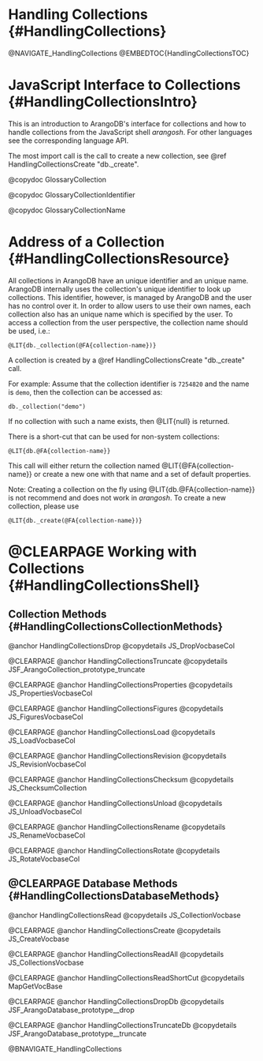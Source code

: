 Handling Collections {#HandlingCollections}
===========================================

@NAVIGATE_HandlingCollections
@EMBEDTOC{HandlingCollectionsTOC}

JavaScript Interface to Collections {#HandlingCollectionsIntro}
===============================================================

This is an introduction to ArangoDB's interface for collections and how to handle
collections from the JavaScript shell _arangosh_. For other languages see the
corresponding language API.

The most import call is the call to create a new collection, see
@ref HandlingCollectionsCreate "db._create".

@copydoc GlossaryCollection

@copydoc GlossaryCollectionIdentifier

@copydoc GlossaryCollectionName

Address of a Collection {#HandlingCollectionsResource}
======================================================

All collections in ArangoDB have an unique identifier and an unique
name. ArangoDB internally uses the collection's unique identifier to look up
collections. This identifier, however, is managed by ArangoDB and the user has
no control over it. In order to allow users to use their own names, each collection
  also has an unique name which is specified by the user. To access a collection
from the user perspective, the collection name should be used, i.e.:

    @LIT{db._collection(@FA{collection-name})}

A collection is created by a @ref HandlingCollectionsCreate "db._create" call.

For example: Assume that the collection identifier is `7254820` and the name is
`demo`, then the collection can be accessed as:

    db._collection("demo")

If no collection with such a name exists, then @LIT{null} is returned.

There is a short-cut that can be used for non-system collections:

    @LIT{db.@FA{collection-name}}

This call will either return the collection named @LIT{@FA{collection-name}} or create
a new one with that name and a set of default properties.

Note: Creating a collection on the fly using @LIT{db.@FA{collection-name}} is
not recommend and does not work in _arangosh_. To create a new collection, please
use

    @LIT{db._create(@FA{collection-name})}

@CLEARPAGE
Working with Collections {#HandlingCollectionsShell}
====================================================

Collection Methods {#HandlingCollectionsCollectionMethods}
----------------------------------------------------------

@anchor HandlingCollectionsDrop
@copydetails JS_DropVocbaseCol

@CLEARPAGE
@anchor HandlingCollectionsTruncate
@copydetails JSF_ArangoCollection_prototype_truncate

@CLEARPAGE
@anchor HandlingCollectionsProperties
@copydetails JS_PropertiesVocbaseCol

@CLEARPAGE
@anchor HandlingCollectionsFigures
@copydetails JS_FiguresVocbaseCol

@CLEARPAGE
@anchor HandlingCollectionsLoad
@copydetails JS_LoadVocbaseCol

@CLEARPAGE
@anchor HandlingCollectionsRevision
@copydetails JS_RevisionVocbaseCol

@CLEARPAGE
@anchor HandlingCollectionsChecksum
@copydetails JS_ChecksumCollection

@CLEARPAGE
@anchor HandlingCollectionsUnload
@copydetails JS_UnloadVocbaseCol

@CLEARPAGE
@anchor HandlingCollectionsRename
@copydetails JS_RenameVocbaseCol

@CLEARPAGE
@anchor HandlingCollectionsRotate
@copydetails JS_RotateVocbaseCol

@CLEARPAGE
Database Methods {#HandlingCollectionsDatabaseMethods}
------------------------------------------------------

@anchor HandlingCollectionsRead
@copydetails JS_CollectionVocbase

@CLEARPAGE
@anchor HandlingCollectionsCreate
@copydetails JS_CreateVocbase

@CLEARPAGE
@anchor HandlingCollectionsReadAll
@copydetails JS_CollectionsVocbase

@CLEARPAGE
@anchor HandlingCollectionsReadShortCut
@copydetails MapGetVocBase

@CLEARPAGE
@anchor HandlingCollectionsDropDb
@copydetails JSF_ArangoDatabase_prototype__drop

@CLEARPAGE
@anchor HandlingCollectionsTruncateDb
@copydetails JSF_ArangoDatabase_prototype__truncate

@BNAVIGATE_HandlingCollections
